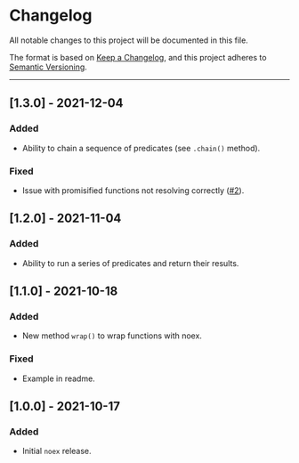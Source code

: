 # Changelog
All notable changes to this project will be documented in this file.

The format is based on [Keep a Changelog](https://keepachangelog.com/en/1.0.0/),
and this project adheres to [Semantic Versioning](https://semver.org/spec/v2.0.0.html).

---

## [1.3.0] - 2021-12-04
### Added
* Ability to chain a sequence of predicates (see `.chain()` method).
### Fixed
* Issue with promisified functions not resolving correctly ([#2](https://github.com/knicola/noex/issues/2)).

## [1.2.0] - 2021-11-04
### Added
* Ability to run a series of predicates and return their results.

## [1.1.0] - 2021-10-18
### Added
* New method `wrap()` to wrap functions with noex.
### Fixed
* Example in readme.

## [1.0.0] - 2021-10-17
### Added
* Initial `noex` release.
